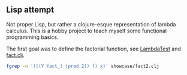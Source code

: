 ## Lisp attempt

Not proper Lisp, but rather a clojure-esque representation of lambda calculus. This is a hobby project to teach myself some functional programming basics.

The first goal was to define the factorial function, see [LambdaTest](https://github.com/h908714124/lisp-attempt/blob/master/src/test/java/com/mypack/eval/LambdaTest.java) and [fact.clj](https://github.com/h908714124/lisp-attempt/blob/master/src/clj/fact.clj).

````sh
fgrep -n '(((Y fact_) (pred 2)) f) x)' showcase/fact2.clj
````

